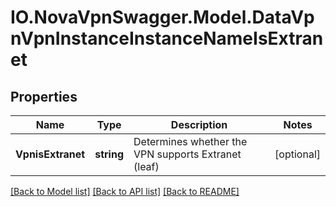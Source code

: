 # IO.NovaVpnSwagger.Model.DataVpnVpnInstanceInstanceNameIsExtranet
## Properties

Name | Type | Description | Notes
------------ | ------------- | ------------- | -------------
**VpnisExtranet** | **string** | Determines whether the VPN supports Extranet (leaf) | [optional] 

[[Back to Model list]](../README.md#documentation-for-models) [[Back to API list]](../README.md#documentation-for-api-endpoints) [[Back to README]](../README.md)

